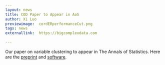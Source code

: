 ```yaml
---
layout: news
title: COD Paper to Appear in AoS
author: Xi Luo
previewimage:  cordERperformanceCut.png
tags: news
externallink:  https://bigcomplexdata.com

---
```


Our paper on variable clustering to appear in The Annals of Statistics. Here are the [preprint](https://arxiv.org/abs/1508.01939) and [software](https://cran.r-project.org/package=cord).

